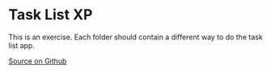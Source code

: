 # Task List XP

This is an exercise. Each folder should contain a different way to do the task list app.

[Source on Github](https://github.com/Johnylab/task-list-app)
